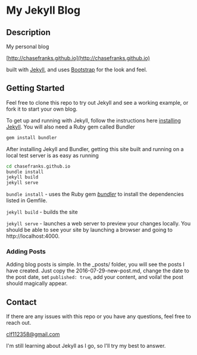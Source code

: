 # My Jekyll Blog

## Description

My personal blog

[http://chasefranks.github.io](http://chasefranks.github.io)

built with [Jekyll](https://jekyllrb.com), and uses [Bootstrap](http://getbootstrap.com/) for the look and feel.

## Getting Started

Feel free to clone this repo to try out Jekyll and see a working example, or fork it to start your own blog.

To get up and running with Jekyll, follow the instructions here [installing Jekyll](https://jekyllrb.com/docs/installation/). You will also need a Ruby gem called Bundler

```bash
gem install bundler
```

After installing Jekyll and Bundler, getting this site built and running on a local test server is as easy as running

```bash
cd chasefranks.github.io
bundle install
jekyll build
jekyll serve
```

```bundle install``` - uses the Ruby gem [*bundler*](http://bundler.io/rationale.html) to install the dependencies listed in Gemfile.

```jekyll build``` - builds the site

```jekyll serve``` - launches a web server to preview your changes locally. You should be able to see your site by launching a browser and going to http://localhost:4000.

### Adding Posts

Adding blog posts is simple. In the _posts/ folder, you will see the posts I have created. Just copy the 2016-07-29-new-post.md, change the date to the post date, set ```published: true```, add your content, and voila! the post should magically appear.

## Contact

If there are any issues with this repo or you have any questions, feel free to reach out.

[clf112358@gmail.com](mailto:clf112358@gmail.com)

I'm still learning about Jekyll as I go, so I'll try my best to answer.
